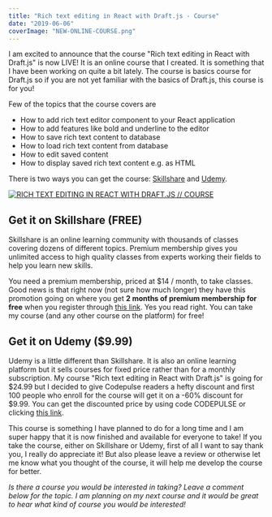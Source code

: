 ```yaml
---
title: "Rich text editing in React with Draft.js - Course"
date: "2019-06-06"
coverImage: "NEW-ONLINE-COURSE.png"
---
```


I am excited to announce that the course "Rich text editing in React with Draft.js" is now LIVE! It is an online course that I created. It is something that I have been working on quite a bit lately. The course is basics course for Draft.js so if you are not yet familiar with the basics of Draft.js, this course is for you!

Few of the topics that the course covers are

- How to add rich text editor component to your React application
- How to add features like bold and underline to the editor
- How to save rich text content to database
- How to load rich text content from database
- How to edit saved content
- How to display saved rich text content e.g. as HTML

There is two ways you can get the course: [Skillshare](https://skl.sh/2WhSXc2) and [Udemy](http://bit.ly/2Z9iOzS).

[![RICH TEXT EDITING IN REACT WITH DRAFT.JS // COURSE](http://img.youtube.com/vi/nS38-rxU1uo/0.jpg)](http://www.youtube.com/watch?v=nS38-rxU1uo)

## Get it on Skillshare (FREE)

Skillshare is an online learning community with thousands of classes covering dozens of different topics. Premium membership gives you unlimited access to high quality classes from experts working their fields to help you learn new skills.

You need a premium membership, priced at $14 / month, to take classes. Good news is that right now (not sure how much longer) they have this promotion going on where you get **2 months of premium membership for free** when you register through [this link](https://skl.sh/2WhSXc2). Yes you read right. You can take my course (and any other course on the platform) for free!

## Get it on Udemy ($9.99)

Udemy is a little different than Skillshare. It is also an online learning platform but it sells courses for fixed price rather than for a monthly subscription. My course "Rich text editing in React with Draft.js" is going for $24.99 but I decided to give Codepulse readers a hefty discount and first 100 people who enroll for the course will get it on a -60% discount for $9.99. You can get the discounted price by using code CODEPULSE or clicking [this link](http://bit.ly/2Z9iOzS).

This course is something I have planned to do for a long time and I am super happy that it is now finished and available for everyone to take! If you take the course, either on Skillshare or Udemy, first of all I want to say thank you, I really do appreciate it! But also please leave a review or otherwise let me know what you thought of the course, it will help me develop the course for better.

_Is there a course you would be interested in taking? Leave a comment below for the topic. I am planning on my next course and it would be great to hear what kind of course you would be interested!_
